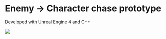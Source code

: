 # Enemy -> Character chase prototype

Developed with Unreal Engine 4 and C++

![](https://8mvunw.dm.files.1drv.com/y4mC-9WnezKy25j6pB_p4TE2MtAqvsFar6Z3tNuVOJW6YIe-oXVje3gq_DtmZ670d7RfXjHLpuXR534hvDsQHY1AfdueIGsu5Lkv62fwc6L9rIe41lgrNVfoRPuWg_L3p6p0cU4YYu3TtAcoxy7BSJ5bPeEmt9fdVv0nfbAf9RRYx4m--C275FWv2Hx0iV_nsaspIBCK81Bc5raDEefHRsHTg/screen.PNG?psid=1)
